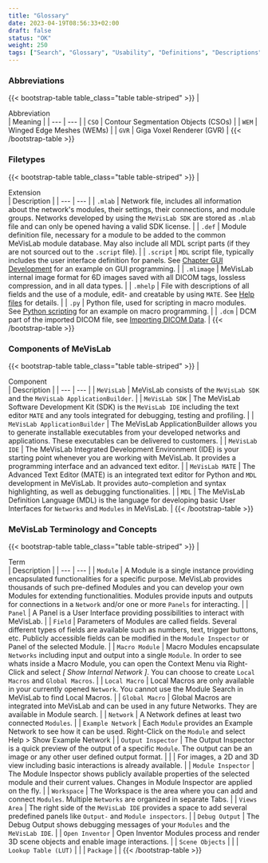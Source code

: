 ```yaml
---
title: "Glossary"
date: 2023-04-19T08:56:33+02:00
draft: false
status: "OK"
weight: 250
tags: ["Search", "Glossary", "Usability", "Definitions", "Descriptions", "Terms", "Abbreviations", "Components"]
---
```

### Abbreviations
{{< bootstrap-table table_class="table table-striped" >}}
| <div style="width:230px">Abbreviation</div> | Meaning |
| --- | --- |
| `CSO` | Contour Segmentation Objects (CSOs) |
| `WEM` | Winged Edge Meshes (WEMs) |
| `GVR` | Giga Voxel Renderer (GVR) |
{{< /bootstrap-table >}}

### Filetypes 
{{< bootstrap-table table_class="table table-striped" >}}
| <div style="width:230px">Extension</div> | Description |
| --- | --- |
| `.mlab` | Network file, includes all information about the network\'s modules, their settings, their connections, and module groups. Networks developed by using the `MeVisLab SDK` are stored as `.mlab` file and can only be opened having a valid SDK license. |
| `.def` | Module definition file, necessary for a module to be added to the common MeVisLab module database. May also include all MDL script parts (if they are not sourced out to the `.script` file). |
| `.script` | `MDL` script file, typically includes the user interface definition for panels. See [Chapter GUI Development](./tutorials/basicmechanisms/macromodules/guidesign#Example_Paneldesign "GUI Development") for an example on GUI programming. |
| `.mlimage` | MeVisLab internal image format for 6D images saved with all DICOM tags, lossless compression, and in all data types. |
| `.mhelp` | File with descriptions of all fields and the use of a module, edit- and creatable by using `MATE`. See [Help files](./tutorials/basicmechanisms/macromodules/helpfiles "Help files") for details. |
| `.py` | Python file, used for scripting in macro modules. See [Python scripting](./tutorials/basicmechanisms/macromodules/pythonscripting#TutorialPythonScripting "Python scripting") for an example on macro programming. |
| `.dcm` | DCM part of the imported DICOM file, see [Importing DICOM Data](./tutorials/basicmechanisms/dataimport#DICOMImport "Importing DICOM Data"). |
{{< /bootstrap-table >}}

### Components of MeVisLab
{{< bootstrap-table table_class="table table-striped" >}}
| <div style="width:230px">Component</div> | Description |
| --- | --- |
| `MeVisLab` | MeVisLab consists of the `MeVisLab SDK` and the `MeVisLab ApplicationBuilder`. |
| `MeVisLab SDK` | The MeVisLab Software Development Kit (SDK) is the `MeVisLab IDE` including the text editor `MATE` and any tools integrated for debugging, testing and profiling. |
| `MeVisLab ApplicationBuilder` | The MeVisLab ApplicationBuilder allows you to generate installable executables from your developed networks and applications. These executables can be delivered to customers. |
| `MeVisLab IDE` | The MeVisLab Integrated Development Environment (IDE) is your starting point whenever you are working with MeVisLab. It provides a programming interface and an advanced text editor. |
| `MeVisLab MATE` | The Advanced Text Editor (MATE) is an integrated text editor for Python and `MDL` development in MeVisLab. It provides auto-completion and syntax highlighting, as well as debugging functionalities. |
| `MDL` | The MeVisLab Definition Language (MDL) is the language for developing basic User Interfaces for `Networks` and `Modules` in MeVisLab. |
{{< /bootstrap-table >}}

### MeVisLab Terminology and Concepts
{{< bootstrap-table table_class="table table-striped" >}}
| <div style="width:230px">Term</div> | Description |
| --- | --- |
| `Module` | A Module is a single instance providing encapsulated functionalities for a specific purpose. MeVisLab provides thousands of such pre-defined Modules and you can develop your own Modules for extending functionalities. Modules provide inputs and outputs for connections in a `Network` and/or one or more `Panels` for interacting. |
| `Panel` | A Panel is a User Interface providing possibilities to interact with MeVisLab. |
| `Field` | Parameters of Modules are called fields. Several different types of fields are available such as numbers, text, trigger buttons, etc. Publicly accessible fields can be modified in the `Module Inspector` or Panel of the selected Module.         |
| `Macro Module` | Macro Modules encapsulate `Networks` including input and output into a single `Module`. In order to see whats inside a Macro Module, you can open the Context Menu via Right-Click and select *[ Show Internal Network ]*. You can choose to create `Local Macros` and `Global Macros`. |
| `Local Macro` | Local Macros are only available in your currently opened `Network`. You cannot use the Module Search in MeVisLab to find Local Macros. |
| `Global Macro` | Global Macros are integrated into MeVisLab and can be used in any future Networks. They are available in Module search. |
| `Network` | A Network defines at least two connected `Modules`. |
| `Example Network` | Each `Module` provides an Example Network to see how it can be used. Right-Click on the `Module` and select Help > Show Example Network |
| `Output Inspector` | The Output Inspector is a quick preview of the output of a specific `Module`. The output can be an image or any other user defined output format. |
| | For images, a 2D and 3D view including basic interactions is already available. |
| `Module Inspector` | The Module Inspector shows publicly available properties of the selected module and their current values. Changes in Module Inspector are applied on the fly. |
| `Workspace` | The Workspace is the area where you can add and connect `Modules`. Multiple `Networks` are organized in separate Tabs. |
| `Views Area` | The right side of the `MeVisLab IDE` provides a space to add several predefined panels like `Output-` and `Module inspectors`. |
| `Debug Output` | The Debug Output shows debugging messages of your `Modules` and the `MeVisLab IDE`. |
| `Open Inventor` | Open Inventor Modules process and render 3D scene objects and enable image interactions. |
| `Scene Objects` | |
| `Lookup Table (LUT)` | |
| `Package` | |
{{< /bootstrap-table >}}

